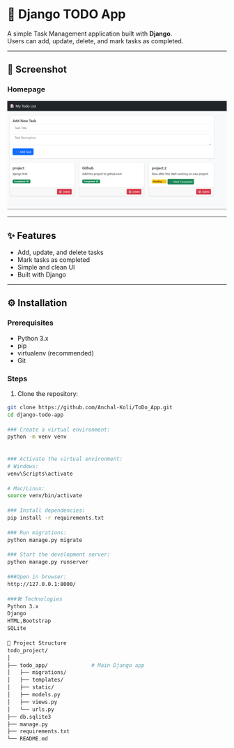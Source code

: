 # 📝 Django TODO App

A simple Task Management application built with **Django**.  
Users can add, update, delete, and mark tasks as completed.  

---

## 📸 Screenshot

### Homepage
![Homepage](ToDo-Homepage.png)

---

## ✨ Features
- Add, update, and delete tasks
- Mark tasks as completed
- Simple and clean UI
- Built with Django

---

## ⚙️ Installation

### Prerequisites
- Python 3.x
- pip
- virtualenv (recommended)
- Git

### Steps
1. Clone the repository:
```bash
git clone https://github.com/Anchal-Koli/ToDo_App.git
cd django-todo-app

### Create a virtual environment:
python -m venv venv


### Activate the virtual environment:
# Windows:
venv\Scripts\activate

# Mac/Linux:
source venv/bin/activate

### Install dependencies:
pip install -r requirements.txt

### Run migrations:
python manage.py migrate

### Start the development server:
python manage.py runserver

###Open in browser:
http://127.0.0.1:8000/

###🛠️ Technologies
Python 3.x
Django
HTML,Bootstrap
SQLite

📂 Project Structure
todo_project/
│
├── todo_app/              # Main Django app
│   ├── migrations/
│   ├── templates/
│   ├── static/
│   ├── models.py
│   ├── views.py
│   └── urls.py
├── db.sqlite3
├── manage.py
├── requirements.txt
└── README.md

